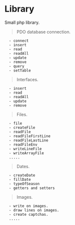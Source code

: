 # Library

Small php library.

> PDO database connection.<br>
  ```
    - connect
    - insert
    - read
    - readAll
    - update
    - remove
    - query
    - setTable
  ```
> Interfaces.<br>
  ```
    - insert
    - read
    - readAll
    - update
    - remove
  ```
> Files.<br>
  ```
    - file
    - createFile
    - readFile
    - readFileFirstLine
    - readFileLastLine
    - readFileEnv
    - writeLineFile
    - writeArrayFile
    .....
  ```
> Dates.<br>
  ```
    - createDate
    - fillDate
    - typeOfSeason
    - getters and setters
  ```
> Images.<br>
  ```
    - write on images.
    - draw lines on images.
    - create captchas.
    .....
  ```
